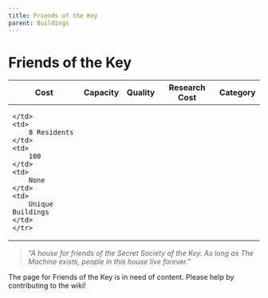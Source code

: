 ```yaml
---
title: Friends of the Key
parent: Buildings
---
```

# Friends of the Key

<table>
<thead>
	<tr>
	<th>Cost</th>
	<th>Capacity</th>
	<th>
		Quality
	</th>
	<th>Research Cost</th>
	<th>Category</th>
	</tr>
</thead>
<tbody>
	<tr>
	<td>
		
	</td>
	<td>
		8 Residents
	</td>
	<td>
		100
	</td>
	<td>
		None
	</td>
	<td>
		Unique Buildings
	</td>
	</tr>
</tbody>
</table>

> *"A house for friends of the Secret Society of the Key. As long as The Machine exists, people in this house live forever."*

The page for Friends of the Key is in need of content. Please help by contributing to the wiki!
